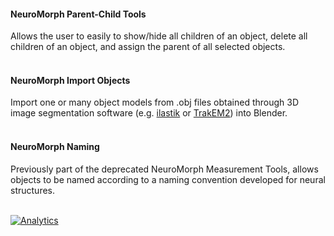 #### NeuroMorph Parent-Child Tools  

Allows the user to easily to show/hide all children of an object, delete all children of an object, and assign the parent of all selected objects.  
<br>

#### NeuroMorph Import Objects  

Import one or many object models from .obj files obtained through 3D image segmentation software (e.g. [ilastik](www.ilastik.org) or [TrakEM2](www.ini.uzh.ch/~acardona/trakem2.html)) into Blender.  
<br>

#### NeuroMorph Naming  

Previously part of the deprecated NeuroMorph Measurement Tools, allows objects to be named according to a naming convention developed for neural structures.  
<br>

[![Analytics](https://ga-beacon.appspot.com/UA-99596205-1/NeuroMorph_Other_Tools?pixel)](https://github.com/NeuroMorph-EPFL/NeuroMorph/tree/master/NeuroMorph_Other_Tools)
